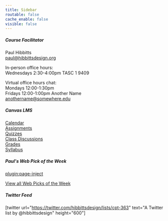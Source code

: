 ```yaml
---
title: Sidebar
routable: false
cache_enable: false
visible: false
---
```


##### Course Facilitator
Paul Hibbitts  
<paul@hibbittsdesign.org>  

In-person office hours:  
Wednesdays 2:30-4:00pm TASC 1 9409  

Virtual office hours chat:  
Mondays 12:00-1:30pm   
Fridays 12:00-1:00pm
Another Name  
<anothername@somewhere.edu>  

##### Canvas LMS
[Calendar](https://sso.canvaslms.com/calendar)  
[Assignments](https://sso.canvaslms.com/courses/1413912/assignments)  
[Quizzes](https://sso.canvaslms.com/courses/1413912/quizzes)  
[Class Discussions](https://sso.canvaslms.com/courses/1413912/discussion_topics)  
[Grades](https://sso.canvaslms.com/courses/1413912/grades)  
[Syllabus](https://sso.canvaslms.com/courses/1413912/assignments/syllabus)

##### Paul's Web Pick of the Week
[plugin:page-inject](/all-web-picks-of-the-week/pick-07)

[View all Web Picks of the Week](/all-web-picks-of-the-week)

##### Twitter Feed
[twitter url="https://twitter.com/hibbittsdesign/lists/cpt-363" text="A Twitter list by @hibbittsdesign" height="600"]
